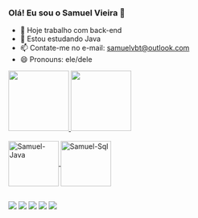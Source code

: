 ### Olá! Eu sou o Samuel Vieira 👋

- 🔭 Hoje trabalho com back-end
- 🌱 Estou estudando Java
- 📫 Contate-me no e-mail: samuelvbt@outlook.com
- 😄 Pronouns: ele/dele

<div>
  <a href="https://github.com/samuelvbt"/>
  <img height="120em" src="https://github-readme-stats.vercel.app/api?username=samuelvbt&theme=dark&show_icons=true"/>
  <img height="120em" src="https://github-readme-stats.vercel.app/api/top-langs/?username=samuelvbt&layout=compact&theme=dark"/>
</div>

<div style="display: inline_block"><br>
  <img align="center" alt="Samuel-Java" height="90" width="100" src="https://cdn.jsdelivr.net/gh/devicons/devicon/icons/java/java-original-wordmark.svg">
  <img align="center" alt="Samuel-Sql" height="90" width="100" src="https://cdn.jsdelivr.net/gh/devicons/devicon/icons/microsoftsqlserver/microsoftsqlserver-plain-wordmark.svg">
</div>

##

<div> 
  <a href="" target="_blank"><img src="https://img.shields.io/badge/YouTube-FF0000?style=for-the-badge&logo=youtube&logoColor=white" target="_blank"></a>
  <a href="https://instagram.com/samuelvbt" target="_blank"><img src="https://img.shields.io/badge/-Instagram-%23E4405F?style=for-the-badge&logo=instagram&logoColor=white" target="_blank"></a>
 <a href="" target="_blank"><img src="https://img.shields.io/badge/Discord-7289DA?style=for-the-badge&logo=discord&logoColor=white" target="_blank"></a> 
  <a href = "mailto:samuelvbt@outlook.com"><img src="https://img.shields.io/badge/Microsoft_Outlook-0078D4?style=for-the-badge&logo=microsoft-outlook&logoColor=white" target="_blank"></a>
  <a href="https://www.linkedin.com/in/samuelvbt/" target="_blank"><img src="https://img.shields.io/badge/-LinkedIn-%230077B5?style=for-the-badge&logo=linkedin&logoColor=white" target="_blank"></a> 
  
</div>
